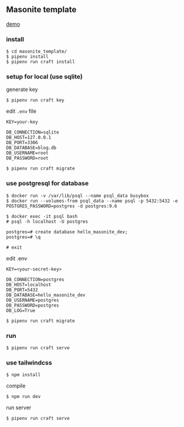 ## Masonite template

[demo](https://masonite-app.herokuapp.com/)

### install

```
$ cd masonite_template/
$ pipenv install
$ pipenv run craft install
```

### setup for local (use sqlite)
generate key

```
$ pipenv run craft key
```

edit `.env` file

```
KEY=your-key

DB_CONNECTION=sqlite
DB_HOST=127.0.0.1
DB_PORT=3306
DB_DATABASE=blog.db
DB_USERNAME=root
DB_PASSWORD=root
```

```
$ pipenv run craft migrate
```

### use postgresql for database

```
$ docker run -v /var/lib/psql --name psql_data busybox
$ docker run --volumes-from psql_data --name psql -p 5432:5432 -e POSTGRES_PASSWORD=postgres -d postgres:9.6
```

```
$ docker exec -it psql bash
# psql -h localhost -U postgres

postgres=# create database hello_masonite_dev;
postgres=# \q

# exit
```

edit .env

```
KEY=<your-secret-key>

DB_CONNECTION=postgres
DB_HOST=localhost
DB_PORT=5432
DB_DATABASE=hello_masonite_dev
DB_USERNAME=postgres
DB_PASSWORD=postgres
DB_LOG=True

```

```
$ pipenv run craft migrate
```

### run

```
$ pipenv run craft serve
```

### use tailwindcss

```
$ npm install
```

compile
```
$ npm run dev
```

run server
```
$ pipenv run craft serve
```